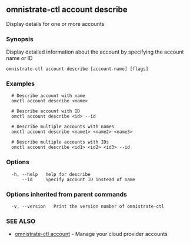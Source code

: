 ## omnistrate-ctl account describe

Display details for one or more accounts

### Synopsis

Display detailed information about the account by specifying the account name or ID

```
omnistrate-ctl account describe [account-name] [flags]
```

### Examples

```
  # Describe account with name
  omctl account describe <name>

  # Describe account with ID
  omctl account describe <id> --id
  
  # Describe multiple accounts with names
  omctl account describe <name1> <name2> <name3>

  # Describe multiple accounts with IDs
  omctl account describe <id1> <id2> <id3> --id
```

### Options

```
  -h, --help   help for describe
      --id     Specify account ID instead of name
```

### Options inherited from parent commands

```
  -v, --version   Print the version number of omnistrate-ctl
```

### SEE ALSO

* [omnistrate-ctl account](omnistrate-ctl_account.md)	 - Manage your cloud provider accounts

